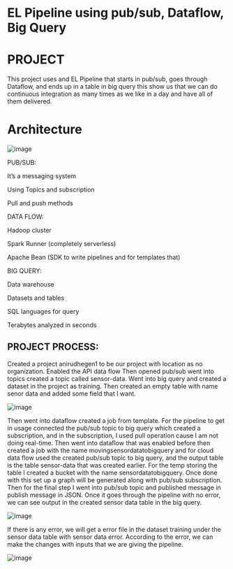 # EL Pipeline using pub/sub, Dataflow, Big Query 
# PROJECT
This project uses and EL Pipeline that starts in pub/sub, goes through Dataflow, and ends up in a table in big query this show us that we can do continuous integration as many times as we like in a day and have all of them delivered.

# Architecture 

![image](https://user-images.githubusercontent.com/28685243/147947682-1527499a-792e-4378-ba7a-93958649d7be.png)

PUB/SUB: 

It’s a messaging system

Using Topics and subscription 

Pull and push methods 

DATA FLOW:

Hadoop cluster

Spark Runner (completely serverless)

Apache Bean (SDK to write pipelines and for templates that)

BIG QUERY:

Data warehouse 

Datasets and tables 

SQL languages for query

Terabytes analyzed in seconds

## PROJECT PROCESS:

Created a project anirudhegen1 to be our project with location as no organization. Enabled the API data flow Then opened pub/sub went into topics created a topic called sensor-data. Went into big query and created a dataset in the project as training. Then created an empty table with name senor data and added some field that I want.

![image](https://user-images.githubusercontent.com/28685243/147947702-fc40fd40-d574-4b72-af82-53843d9a3109.png)

Then went into dataflow created a job from template. For the pipeline to get in usage connected the pub/sub topic to big query which created a subscription, and in the subscription, I used pull operation cause I am not doing real-time. Then went into dataflow that was enabled before then created a job with the name movingsensordatatobigquery and for cloud data flow used the created pub/sub topic to big query, and the output table is the table sensor-data that was created earlier. For the temp storing the table I created a bucket with the name sensordatatobigquery. Once done with this set up a graph will be generated along with pub/sub subscription. Then for the final step I went into pub/sub topic and published message in publish message in JSON. Once it goes through the pipeline with no error, we can see output in the created sensor data table in the big query.
 
![image](https://user-images.githubusercontent.com/28685243/147947723-47750175-faae-424d-90f9-9725be32b812.png)

If there is any error, we will get a error file in the dataset training under the sensor data table with sensor data error. According to the error, we can make the changes with inputs that we are giving the pipeline.
 
![image](https://user-images.githubusercontent.com/28685243/147947736-18cb03a4-480f-4dff-a4b6-347eea53b24a.png)
